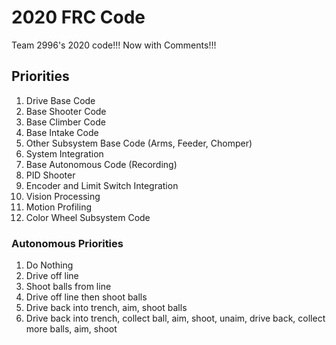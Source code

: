 # 2020 FRC Code
  Team 2996's 2020 code!!!
  Now with Comments!!!


## Priorities

1. Drive Base Code
2. Base Shooter Code
3. Base Climber Code
4. Base Intake Code
5. Other Subsystem Base Code (Arms, Feeder, Chomper)
6. System Integration
7. Base Autonomous Code (Recording) 
8. PID Shooter
9. Encoder and Limit Switch Integration
10. Vision Processing
11. Motion Profiling
12. Color Wheel Subsystem Code


### Autonomous Priorities
1. Do Nothing
2. Drive off line
3. Shoot balls from line
4. Drive off line then shoot balls
5. Drive back into trench, aim, shoot balls
6. Drive back into trench, collect ball, aim, shoot, unaim, drive back, collect more balls, aim, shoot

